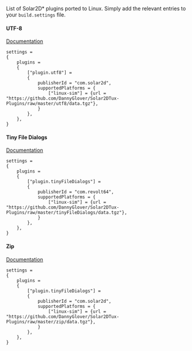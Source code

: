 List of Solar2D* plugins ported to Linux. Simply add the relevant entries to your `build.settings` file.

#### UTF-8
[Documentation](https://docs.coronalabs.com/plugin/utf8/index.html)

```
settings =
{
    plugins =
    {
        ["plugin.utf8"] =
        {
            publisherId = "com.solar2d",
            supportedPlatforms = {
                ["linux-sim"] = {url = "https://github.com/DannyGlover/Solar2DTux-Plugins/raw/master/utf8/data.tgz"},
            }
        },
    },
}
```

#### Tiny File Dialogs
[Documentation](https://dannyglover.github.io/Solar2D-TinyFileDialogs-Plugin/)

```  
settings =
{
    plugins =
    {
        ["plugin.tinyFileDialogs"] =
        {
            publisherId = "com.revolt64",
            supportedPlatforms = {
                ["linux-sim"] = {url = "https://github.com/DannyGlover/Solar2DTux-Plugins/raw/master/tinyFileDialogs/data.tgz"},
            }
        },
    },
}  
```

#### Zip

[Documentation](https://docs.coronalabs.com/plugin/zip/index.html)

```  
settings =
{
    plugins =
    {
        ["plugin.tinyFileDialogs"] =
        {
            publisherId = "com.solar2d",
            supportedPlatforms = {
                ["linux-sim"] = {url = "https://github.com/DannyGlover/Solar2DTux-Plugins/raw/master/zip/data.tgz"},
            }
        },
    },
}  
```